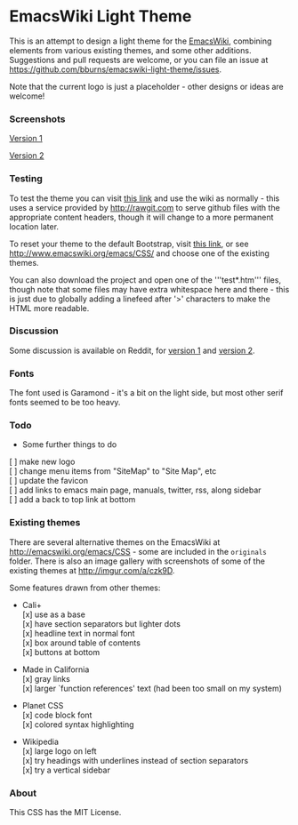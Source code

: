 
EmacsWiki Light Theme
=====================

This is an attempt to design a light theme for the
[EmacsWiki](http://emacswiki.org), combining elements from various existing
themes, and some other additions. Suggestions and pull requests are welcome, or
you can file an issue at https://github.com/bburns/emacswiki-light-theme/issues.

Note that the current logo is just a placeholder - other designs or ideas are
welcome!


### Screenshots ###

[Version 1](http://i.imgur.com/2pfc65I.png)

[Version 2](http://i.imgur.com/xjinBAf.png)


### Testing ###

To test the theme you can visit [this link](http://www.emacswiki.org/emacs?action=browse;bootstrap=0;id=CSSPreview;css=https://rawgit.com/bburns/emacswiki-light-theme/master/light.css) and use the wiki as normally -
this uses a service provided by http://rawgit.com to serve github files with the
appropriate content headers, though it will change to a more permanent location
later.

To reset your theme to the default Bootstrap, visit
[this link](http://www.emacswiki.org/emacs?action=browse;id=CSS;bootstrap=1), or
see http://www.emacswiki.org/emacs/CSS/ and choose one of the existing themes.

You can also download the project and open one of the '''test*.htm''' files,
though note that some files may have extra whitespace here and there - this is
just due to globally adding a linefeed after '>' characters to make the HTML
more readable.


### Discussion ###

Some discussion is available on Reddit, for
[version 1](https://www.reddit.com/r/emacs/comments/40u8fx/new_emacswiki_theme/)
and [version 2]().


### Fonts ###

The font used is Garamond - it's a bit on the light side, but most other serif
fonts seemed to be too heavy.


### Todo ###

* Some further things to do

 [ ] make new logo  
 [ ] change menu items from "SiteMap" to "Site Map", etc  
 [ ] update the favicon  
 [ ] add links to emacs main page, manuals, twitter, rss, along sidebar  
 [ ] add a back to top link at bottom  


### Existing themes ###

There are several alternative themes on the EmacsWiki at
http://emacswiki.org/emacs/CSS - some are included in the `originals` folder.
There is also an image gallery with screenshots of some of the existing themes
at http://imgur.com/a/czk9D.

Some features drawn from other themes:

* Cali+  
 [x] use as a base  
 [x] have section separators but lighter dots  
 [x] headline text in normal font  
 [x] box around table of contents  
 [x] buttons at bottom  

* Made in California  
 [x] gray links  
 [x] larger `function references' text (had been too small on my system)  

* Planet CSS  
 [x] code block font  
 [x] colored syntax highlighting  

* Wikipedia  
 [x] large logo on left  
 [x] try headings with underlines instead of section separators  
 [x] try a vertical sidebar  


### About ###

This CSS has the MIT License.

